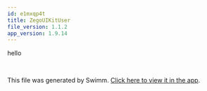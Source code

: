 ```yaml
---
id: e1mxqp4t
title: ZegoUIKitUser
file_version: 1.1.2
app_version: 1.9.14
---
```


hello

<br/>

This file was generated by Swimm. [Click here to view it in the app](https://app.swimm.io/repos/Z2l0aHViJTNBJTNBemVnb191aWtpdF9wcmVidWlsdF9jYWxsX3JuJTNBJTNBTWF0Y2gtWWFuZw==/docs/e1mxqp4t).

